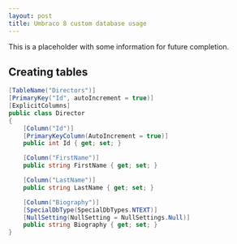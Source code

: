 ```yaml
---
layout: post
title: Umbraco 8 custom database usage
---
```


This is a placeholder with some information for future completion.

## Creating tables
```c#
[TableName("Directors")]
[PrimaryKey("Id", autoIncrement = true)]
[ExplicitColumns]
public class Director
{
    [Column("Id")]
    [PrimaryKeyColumn(AutoIncrement = true)]
    public int Id { get; set; }

    [Column("FirstName")]
    public string FirstName { get; set; }

    [Column("LastName")]
    public string LastName { get; set; }

    [Column("Biography")]
    [SpecialDbType(SpecialDbTypes.NTEXT)]
    [NullSetting(NullSetting = NullSettings.Null)]
    public string Biography { get; set; }
}
```